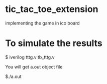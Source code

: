 # tic_tac_toe_extension
implementing the game in ico board
# To simulate the results

$ iverilog tttg.v tb_tttg.v

You will get a.out object file

$./a.out

